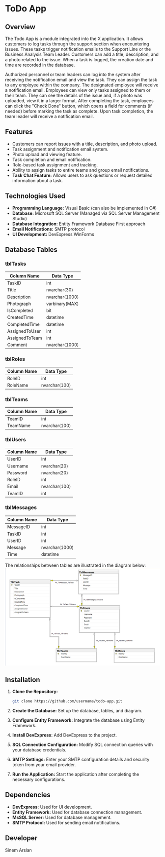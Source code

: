 # ToDo App

## Overview

The Todo App is a module integrated into the X application. It allows customers to log tasks through the support section when encountering issues. These tasks trigger notification emails to the Support Line or the Business Analysis Team Leader. Customers can add a title, description, and a photo related to the issue. When a task is logged, the creation date and time are recorded in the database.

Authorized personnel or team leaders can log into the system after receiving the notification email and view the task. They can assign the task to any employee within the company. The designated employee will receive a notification email. Employees can view only tasks assigned to them or their team. They can see the details of the issue and, if a photo was uploaded, view it in a larger format. After completing the task, employees can click the "Check Done" button, which opens a field for comments (if needed) before marking the task as complete. Upon task completion, the team leader will receive a notification email.

## Features

- Customers can report issues with a title, description, and photo upload.
- Task assignment and notification email system.
- Photo upload and viewing feature.
- Task completion and email notification.
- Role-based task assignment and tracking.
- Ability to assign tasks to entire teams and group email notifications.
- **Task Chat Feature:** Allows users to ask questions or request detailed information about a task.

## Technologies Used

- **Programming Language:** Visual Basic (can also be implemented in C#)
- **Database:** Microsoft SQL Server (Managed via SQL Server Management Studio)
- **Database Integration:** Entity Framework Database First approach
- **Email Notifications:** SMTP protocol
- **UI Development:** DevExpress WinForms

## Database Tables

### tblTasks

| Column Name     | Data Type     |
|-----------------|---------------|
| TaskID          | int           |
| Title           | nvarchar(30)  |
| Description     | nvarchar(1000)|
| Photograph      | varbinary(MAX)|
| IsCompleted     | bit           |
| CreatedTime     | datetime      |
| CompletedTime   | datetime      |
| AssignedToUser  | int           |
| AssignedToTeam  | int           |
| Comment         | nvarchar(1000)|

### tblRoles

| Column Name | Data Type    |
|-------------|--------------|
| RoleID      | int          |
| RoleName    | nvarchar(100)|

### tblTeams

| Column Name | Data Type    |
|-------------|--------------|
| TeamID      | int          |
| TeamName    | nvarchar(100)|

### tblUsers

| Column Name | Data Type    |
|-------------|--------------|
| UserID      | int          |
| Username    | nvarchar(20) |
| Password    | nvarchar(20) |
| RoleID      | int          |
| Email       | nvarchar(100)|
| TeamID      | int          |

### tblMessages

| Column Name | Data Type    |
|-------------|--------------|
| MessageID   | int          |
| TaskID      | int          |
| UserID      | int          |
| Message     | nvarchar(1000)|
| Time        | datetime     |

The relationships between tables are illustrated in the diagram below:
![Database Diagram](/DatabaseDiagram.png)

## Installation

1. **Clone the Repository:**

    ```bash
    git clone https://github.com/username/todo-app.git
    ```

2. **Create the Database:**
   Set up the database, tables, and diagram.

3. **Configure Entity Framework:**
   Integrate the database using Entity Framework.

4. **Install DevExpress:**
   Add DevExpress to the project.

5. **SQL Connection Configuration:**
   Modify SQL connection queries with your database credentials.

6. **SMTP Settings:**
   Enter your SMTP configuration details and security token from your email provider.

7. **Run the Application:**
   Start the application after completing the necessary configurations.

## Dependencies

- **DevExpress:** Used for UI development.
- **Entity Framework:** Used for database connection management.
- **MsSQL Server:** Used for database management.
- **SMTP Protocol:** Used for sending email notifications.

## Developer

Sinem Arslan
